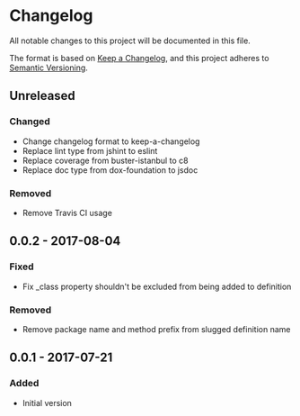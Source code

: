 # Changelog

All notable changes to this project will be documented in this file.

The format is based on [Keep a Changelog](https://keepachangelog.com/en/1.0.0/),
and this project adheres to [Semantic Versioning](https://semver.org/spec/v2.0.0.html).

## Unreleased
### Changed
- Change changelog format to keep-a-changelog
- Replace lint type from jshint to eslint
- Replace coverage from buster-istanbul to c8
- Replace doc type from dox-foundation to jsdoc

### Removed
- Remove Travis CI usage

## 0.0.2 - 2017-08-04
### Fixed
- Fix _class property shouldn't be excluded from being added to definition

### Removed
- Remove package name and method prefix from slugged definition name

## 0.0.1 - 2017-07-21
### Added
- Initial version
